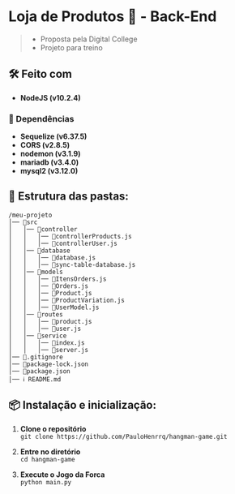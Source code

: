 # Loja de Produtos 🛒 - Back-End
> - Proposta pela Digital College  
> - Projeto para treino  

## 🛠️ Feito com
- **NodeJS (v10.2.4)**
### 🔧 Dependências
- **Sequelize (v6.37.5)**
- **CORS (v2.8.5)**
- **nodemon (v3.1.9)**
- **mariadb (v3.4.0)**
- **mysql2 (v3.12.0)**

## 🧱 Estrutura das pastas:
```
/meu-projeto  
│── 📁src  
│   │── 📁controller  
│   │   │── 📜controllerProducts.js  
│   │   │── 📜controllerUser.js  
│   │── 📁database  
│   │   │── 📜database.js  
│   │   │── 📜sync-table-database.js
│   │── 📁models    
│   │   │── 📜ItensOrders.js  
│   │   │── 📜Orders.js  
│   │   │── 📜Product.js  
│   │   │── 📜ProductVariation.js  
│   │   │── 📜UserModel.js  
│   │── 📁routes  
│   │   │── 📜product.js  
│   │   │── 📜user.js  
│   │── 📁service  
│   │   │── 📜index.js  
│   │   │── 📜server.js  
│── 📜.gitignore  
│── 📜package-lock.json  
│── 📜package.json  
│── ℹ README.md
```

## 📦 Instalação e inicialização:

1. **Clone o repositório**  
```git clone https://github.com/PauloHenrrq/hangman-game.git```

2. **Entre no diretório**  
```cd hangman-game```

3. **Execute o Jogo da Forca**  
```python main.py```
